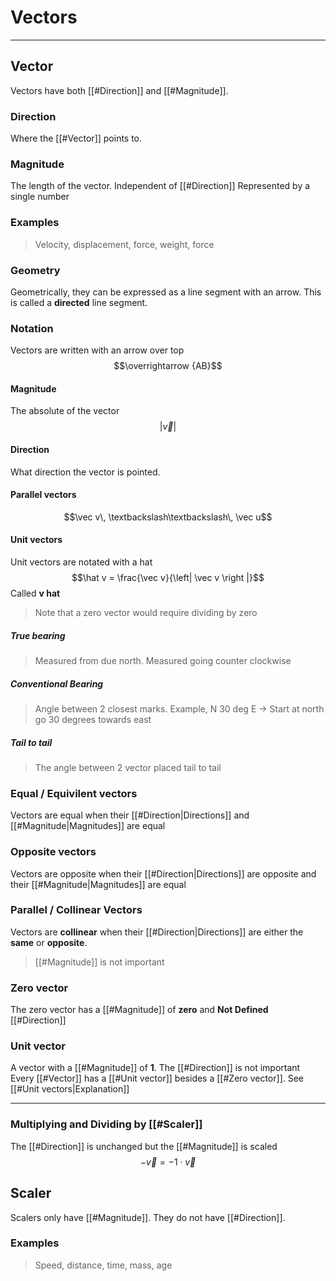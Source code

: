 # Vectors
---
## Vector
Vectors have both [[#Direction]] and [[#Magnitude]]. 
### Direction
Where the [[#Vector]] points to.
### Magnitude
The length of the vector. Independent of [[#Direction]]
Represented by a single number
### Examples
> Velocity, displacement, force, weight, force
### Geometry
Geometrically, they can be expressed as a line segment with an arrow. This is called a **directed** line segment.
### Notation
Vectors are written with an arrow over top
$$\overrightarrow {AB}$$
#### Magnitude
The absolute of the vector
$$\left | \vec{v} \right |$$
#### Direction
What direction the vector is pointed.
#### Parallel vectors
$$\vec v\, \textbackslash\textbackslash\, \vec u$$
#### Unit vectors
Unit vectors are notated with a hat
$$\hat v = \frac{\vec v}{\left| \vec v \right |}$$
Called **v hat**
> Note that a zero vector would require dividing by zero

##### True bearing
> Measured from due north. Measured going counter clockwise
##### Conventional Bearing
> Angle between 2 closest marks. Example, N 30 deg E -> Start at north go 30 degrees towards east
##### Tail to tail
> The angle between 2 vector placed tail to tail
### Equal / Equivilent vectors
Vectors are equal when their [[#Direction|Directions]] and [[#Magnitude|Magnitudes]] are equal
### Opposite vectors
Vectors are opposite when their [[#Direction|Directions]] are opposite and their [[#Magnitude|Magnitudes]] are equal
### Parallel / Collinear Vectors
Vectors are **collinear** when their [[#Direction|Directions]] are either the **same** or **opposite**.
> [[#Magnitude]] is not important
### Zero vector
The zero vector has a [[#Magnitude]] of **zero** and **Not Defined** [[#Direction]]
### Unit vector
A vector with a [[#Magnitude]] of **1**. The [[#Direction]] is not important
Every [[#Vector]] has a [[#Unit vector]] besides a [[#Zero vector]]. See [[#Unit vectors|Explanation]]

---
### Multiplying and Dividing by [[#Scaler]]
The [[#Direction]] is unchanged but the [[#Magnitude]] is scaled
$$-\vec v = -1 \cdot \vec v$$

## Scaler
Scalers only have [[#Magnitude]]. They do not have [[#Direction]].
### Examples
> Speed, distance, time, mass, age
